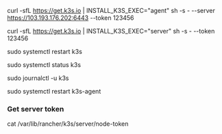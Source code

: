 curl -sfL https://get.k3s.io | INSTALL_K3S_EXEC="agent" sh -s - --server https://103.193.176.202:6443 --token 123456

curl -sfL https://get.k3s.io | INSTALL_K3S_EXEC="server" sh -s - --token 123456

sudo systemctl restart k3s

sudo systemctl status k3s

sudo journalctl -u k3s

sudo systemctl restart k3s-agent


### Get server token

cat /var/lib/rancher/k3s/server/node-token
